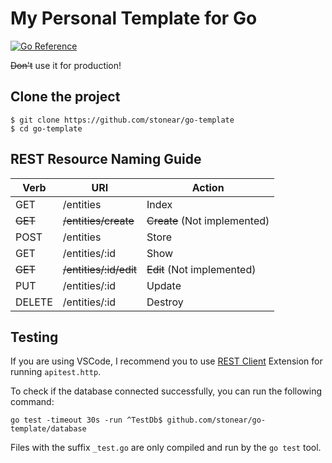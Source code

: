 # My Personal Template for Go

[![Go Reference](https://pkg.go.dev/badge/golang.org/x/example.svg)](https://pkg.go.dev/golang.org/x/example)

~~Don't~~ use it for production!

## Clone the project

```
$ git clone https://github.com/stonear/go-template
$ cd go-template
```

## REST Resource Naming Guide

Verb | URI | Action
-----|-----|-------
GET | /entities | Index
~~GET~~ | ~~/entities/create~~ | ~~Create~~ (Not implemented)
POST | /entities | Store
GET | /entities/:id | Show
~~GET~~ | ~~/entities/:id/edit~~ | ~~Edit~~ (Not implemented)
PUT | /entities/:id | Update
DELETE | /entities/:id | Destroy

## Testing

If you are using VSCode, I recommend you to use [REST Client](https://marketplace.visualstudio.com/items?itemName=humao.rest-client) Extension for running ```apitest.http```.

To check if the database connected successfully, you can run the following command:

```go test -timeout 30s -run ^TestDb$ github.com/stonear/go-template/database```

Files with the suffix ```_test.go``` are only compiled and run by the ```go test``` tool.